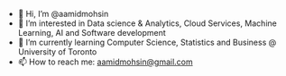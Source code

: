 - 👋 Hi, I’m @aamidmohsin
- 👀 I’m interested in Data science & Analytics, Cloud Services, Machine Learning, AI and Software development
- 🌱 I’m currently learning Computer Science, Statistics and Business @ University of Toronto
- 📫 How to reach me: aamidmohsin@gmail.com

<!---
aamidmohsin/aamidmohsin is a ✨ special ✨ repository because its `README.md` (this file) appears on your GitHub profile.
You can click the Preview link to take a look at your changes.
--->

